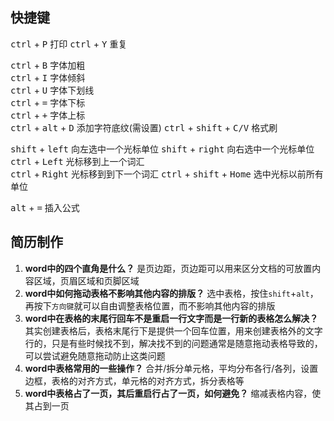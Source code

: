 ## 快捷键

<kbd>ctrl</kbd> + <kbd>P</kbd> 打印
<kbd>ctrl</kbd> + <kbd>Y</kbd> 重复

<kbd>ctrl</kbd> + <kbd>B</kbd> 字体加粗  
<kbd>ctrl</kbd> + <kbd>I</kbd> 字体倾斜  
<kbd>ctrl</kbd> + <kbd>U</kbd> 字体下划线  
<kbd>ctrl</kbd> + <kbd>=</kbd> 字体下标  
<kbd>ctrl</kbd> + <kbd>+</kbd> 字体上标  
<kbd>ctrl</kbd> + <kbd>alt</kbd> + <kbd>D</kbd> 添加字符底纹(需设置)
<kbd>ctrl</kbd> + <kbd>shift</kbd> + <kbd>C/V</kbd> 格式刷  

<kbd>shift</kbd> + <kbd>left</kbd> 向左选中一个光标单位
<kbd>shift</kbd> + <kbd>right</kbd> 向右选中一个光标单位
<kbd>ctrl</kbd> + <kbd>Left</kbd> 光标移到上一个词汇  
<kbd>ctrl</kbd> + <kbd>Right</kbd> 光标移到到下一个词汇
<kbd>ctrl</kbd> + <kbd>shift</kbd> + <kbd>Home</kbd> 选中光标以前所有单位

<kbd>alt</kbd> + <kbd>=</kbd> 插入公式  
## 简历制作

1. **word中的四个直角是什么？**
是页边距，页边距可以用来区分文档的可放置内容区域，页眉区域和页脚区域
2. **word中如何拖动表格不影响其他内容的排版？**
选中表格，按住`shift`+`alt`，再按下`方向键`就可以自由调整表格位置，而不影响其他内容的排版
3. **word中在表格的末尾行回车不是重启一行文字而是一行新的表格怎么解决？**
其实创建表格后，表格末尾行下是提供一个回车位置，用来创建表格外的文字行的，只是有些时候找不到，解决找不到的问题通常是随意拖动表格导致的，可以尝试避免随意拖动防止这类问题
4. **word中表格常用的一些操作？**
合并/拆分单元格，平均分布各行/各列，设置边框，表格的对齐方式，单元格的对齐方式，拆分表格等
5. **word中表格占了一页，其后重启行占了一页，如何避免？**
缩减表格内容，使其占到一页


